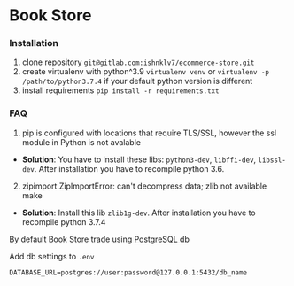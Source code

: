 # Book Store

### Installation
1. clone repository `git@gitlab.com:ishnklv7/ecommerce-store.git`
2. create virtualenv with python^3.9 `virtualenv venv` or `virtualenv -p /path/to/python3.7.4` if your default python version is different
3. install requirements `pip install -r requirements.txt`

### FAQ
1. pip is configured with locations that require TLS/SSL, however the ssl module in Python is not avalable
 - **Solution**: You have to install these libs: `python3-dev`, `libffi-dev`, `libssl-dev`. After installation you have to recompile python 3.6.

2. zipimport.ZipImportError: can't decompress data; zlib not available make
 - **Solution**: Install this lib `zlib1g-dev`. After installation you have to recompile python 3.7.4 

By default Book Store trade using [PostgreSQL db](https://www.digitalocean.com/community/tutorials/postgresql-ubuntu-16-04-ru)

Add db settings to `.env`

`DATABASE_URL=postgres://user:password@127.0.0.1:5432/db_name`

